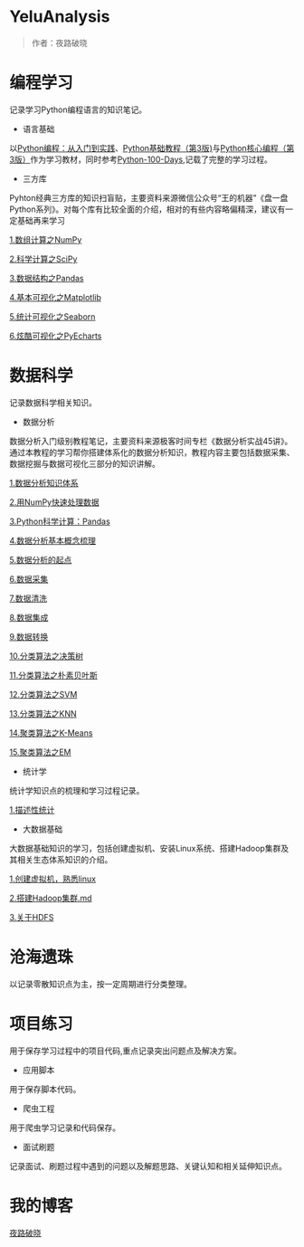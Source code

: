 YeluAnalysis
======================================
> 作者：夜路破晓


# 编程学习

记录学习Python编程语言的知识笔记。

* 语言基础

以[Python编程：从入门到实践](参考书籍/Python编程：从入门到实践.pdf)、[Python基础教程（第3版)](参考书籍/Python基础教程（第3版）.pdf)与[Python核心编程（第3版）](参考书籍/Python核心编程（第3版）.pdf)作为学习教材，同时参考[Python-100-Days](https://github.com/jackfrued/Python-100-Days),记载了完整的学习过程。

	
* 三方库 

Pyhton经典三方库的知识扫盲贴，主要资料来源微信公众号“王的机器”《盘一盘Python系列》。对每个库有比较全面的介绍，相对的有些内容略偏精深，建议有一定基础再来学习

[1.数组计算之NumPy](编程学习/三方库/1.数组计算之Numpy.ipynb)
	
[2.科学计算之SciPy](编程学习/三方库/2.科学计算之SciPy.ipynb)
	
[3.数据结构之Pandas](编程学习/三方库/3.数据结构之Pandas.ipynb)
	
[4.基本可视化之Matplotlib](编程学习/三方库/4.基本可视化之Matplotlib.ipynb)
	
[5.统计可视化之Seaborn](编程学习/三方库/5.统计可视化之Seaborn.ipynb)
	
[6.炫酷可视化之PyEcharts](编程学习/三方库/6.炫酷可视化之PyEcharts.ipynb)
	
	
	
	
	
# 数据科学

记录数据科学相关知识。

* 数据分析

数据分析入门级别教程笔记，主要资料来源极客时间专栏《数据分析实战45讲》。通过本教程的学习帮你搭建体系化的数据分析知识，教程内容主要包括数据采集、数据挖掘与数据可视化三部分的知识讲解。


[1.数据分析知识体系](数据科学/数据分析/1.数据分析知识体系.ipynb)

[2.用NumPy快速处理数据](数据科学/数据分析/2.用Numpy快速处理数据.ipynb)
	
[3.Python科学计算：Pandas](数据科学/数据分析/3.Python科学计算：Pandas.ipynb)
	
[4.数据分析基本概念梳理](数据科学/数据分析/4.数据分析基本概念梳理.ipynb)
	
[5.数据分析的起点](数据科学/数据分析/5.数据分析的起点.ipynb)
	
[6.数据采集](数据科学/数据分析/6.数据采集.ipynb)
	
[7.数据清洗](数据科学/数据分析/7.数据清洗.ipynb)
	
[8.数据集成](数据科学/数据分析/8.数据集成.ipynb)
	
[9.数据转换](数据科学/数据分析/9.数据转换.ipynb)
	
[10.分类算法之决策树](数据科学/数据分析/10.分类算法之决策树.ipynb)
	
[11.分类算法之朴素贝叶斯](数据科学/数据分析/11.分类算法之朴素贝叶斯.ipynb)
	
[12.分类算法之SVM](数据科学/数据分析/12.分类算法之SVM.ipynb)
	
[13.分类算法之KNN](数据科学/数据分析/13.分类算法之KNN.ipynb)
	
[14.聚类算法之K-Means](数据科学/数据分析/14.聚类算法之K-Means.ipynb)
	
[15.聚类算法之EM](数据科学/数据分析/15.聚类算法之EM.ipynb)

* 统计学

统计学知识点的梳理和学习过程记录。

[1.描述性统计](数据科学/统计学/1.描述性统计.ipynb)

	
* 大数据基础

大数据基础知识的学习，包括创建虚拟机、安装Linux系统、搭建Hadoop集群及其相关生态体系知识的介绍。

[1.创建虚拟机，熟悉linux](数据科学/大数据基础/1.创建虚拟机，熟悉linux.md)
	
[2.搭建Hadoop集群.md](数据科学/大数据基础/2.搭建Hadoop集群.md)
	
[3.关于HDFS](数据科学/大数据基础/3.关于HDFS.md)


# 沧海遗珠
	
以记录零散知识点为主，按一定周期进行分类整理。


# 项目练习

用于保存学习过程中的项目代码,重点记录突出问题点及解决方案。

* 应用脚本

用于保存脚本代码。

* 爬虫工程

用于爬虫学习记录和代码保存。


* 面试刷题
	
记录面试、刷题过程中遇到的问题以及解题思路、关键认知和相关延伸知识点。


# 我的博客

[夜路破晓](https://blog.csdn.net/weixin_29370665)
